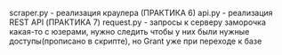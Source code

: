 scraper.py - реализация краулера (ПРАКТИКА 6)
api.py - реализация REST API (ПРАКТИКА 7)
request.py - запросы к серверу
заморочка какая-то с юзерами, нужно следить чтобы у них были нужные доступы(прописано в скрипте), но Grant уже при переходе к базе
